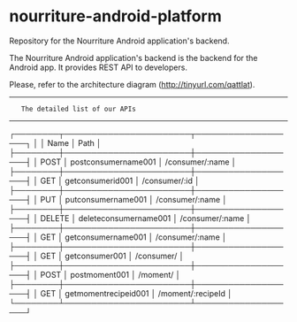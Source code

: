 nourriture-android-platform
===========================

Repository for the Nourriture Android application's backend.

The Nourriture Android application's backend is the backend for the Android app. It provides REST API to developers.

Please, refer to the architecture diagram (http://tinyurl.com/qattlat).

********************************************
	   The detailed list of our APIs
********************************************

┌────────┬───────────────────────┬───────────────────┐
│        │ Name                  │ Path              │
├────────┼───────────────────────┼───────────────────┤
│ POST   │ postconsumername001   │ /consumer/:name   │
├────────┼───────────────────────┼───────────────────┤
│ GET    │ getconsumerid001      │ /consumer/:id     │
├────────┼───────────────────────┼───────────────────┤
│ PUT    │ putconsumername001    │ /consumer/:name   │
├────────┼───────────────────────┼───────────────────┤
│ DELETE │ deleteconsumername001 │ /consumer/:name   │
├────────┼───────────────────────┼───────────────────┤
│ GET    │ getconsumername001    │ /consumer/:name   │
├────────┼───────────────────────┼───────────────────┤
│ GET    │ getconsumer001        │ /consumer/        │
├────────┼───────────────────────┼───────────────────┤
│ POST   │ postmoment001         │ /moment/          │
├────────┼───────────────────────┼───────────────────┤
│ GET    │ getmomentrecipeid001  │ /moment/:recipeId │
└────────┴───────────────────────┴───────────────────┘